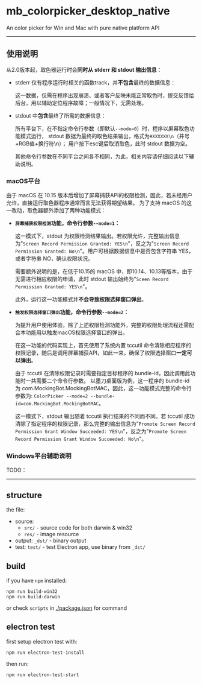 # mb_colorpicker_desktop_native

An color picker for Win and Mac with pure native platform API

------------
## 使用说明
从2.0版本起，取色器运行时会**同时从 stderr 和 stdout 输出信息**：

* stderr 仅有程序运行时相关的函数track，并**不包含**最终的数据信息：
     
     这一数据，仅需在程序出现崩溃、或者客户反映未能正常取色时，提交反馈给后台，用以辅助定位程序故障；一般情况下，无需处理。

* stdout 中**包含**最终了所需的数据信息：

     所有平台下，在不指定命令行参数（即默认`--mode=0`）时，程序以屏幕取色功能模式运行，
     stdout 数据为最终的取色结果输出，格式为`#XXXXXX\n`（井号+RGB值+换行符\n）；
     用户按下esc键后取消取色，此时 stdout 数据为空。
     
     其他命令行参数在不同平台之间各不相同，为此，相关内容请仔细阅读以下辅助说明。


### macOS平台
由于 macOS 在 10.15 版本后增加了屏幕捕获API的权限检测，因此，若未经用户允许，直接运行取色器程序通常而言无法获得期望结果。
为了支持 macOS 的这一改动，取色器额外添加了两种功能模式：

* <strong>`屏幕捕获权限检测`功能，命令行参数`--mode=1`：</strong>

    这一模式下，stdout 为权限检测结果输出。若权限允许，完整输出信息为"`Screen Record Permission Granted: YES\n`"，反之为"`Screen Record Permission Granted: No\n`"。用户可根据数据信息中是否包含字符串 YES，或者字符串 NO，确认权限状况。

    需要额外说明的是，在低于10.15的 macOS 中，即10.14、10.13等版本，由于无需进行相应权限的申请，此时 stdout 输出始终为"`Sceen Record Permission Granted: YES\n`"。

    此外，运行这一功能模式并**不会导致权限选择窗口弹出**。

* <strong>`触发权限选择窗口弹出`功能，命令行参数`--mode=2`：</strong>

    为提升用户使用体验，除了上述权限检测功能外，完整的权限处理流程还需配合本功能用以触发macOS权限选择窗口的弹出。

    在这一功能的代码实现上，首先使用了系统内置 tccutil 命令清除相应程序的权限记录，随后是调用屏幕捕获API，如此一来，确保了权限选择窗口**一定可以弹出**。
    
    由于 tccutil 在清除权限记录时需要指定目标程序的 bundle-id，因此调用此功能时一共需要二个命令行参数。
    以墨刀桌面版为例，这一程序的 bundle-id 为 com.MockingBot.MockingBotMAC，因此，这一功能模式完整的命令行参数为: `ColorPicker --mode=2 --bundle-id=com.MockingBot.MockingBotMAC`。
    
    这一模式下，stdout 输出随着 tccutil 执行结果的不同而不同。若 tccutil 成功清除了指定程序的权限记录，那么完整的输出信息为"`Promote Screen Record Permission Grant Window Succeeded: YES\n`"，反之为"`Promote Screen Record Permission Grant Window Succeeded: No\n`"。

### Windows平台辅助说明
TODO：

------------
## structure
the file:
- source:
  * `src/` - source code for both darwin & win32 
  * `res/` - image resource
- output: `_dst/` - binary output
- test: `test/` - test Electron app, use binary from `_dst/`


## build
if you have `npm` installed:
```shell script
npm run build-win32
npm run build-darwin
```
or check `scripts` in [./package.json](./package.json) for command


## electron test
first setup electron test with: 
```shell script
npm run electron-test-install
```

then run:
```shell script
npm run electron-test-start
```


